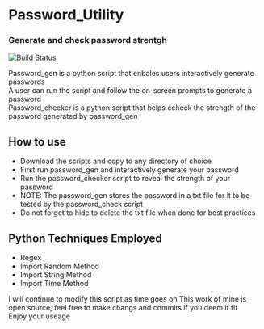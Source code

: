 # Password_Utility
### Generate and check password strentgh 

[![Build Status](https://travis-ci.org/joemccann/dillinger.svg?branch=master)](https://travis-ci.org/joemccann/dillinger)

Password_gen is a python script that enbales users interactively generate passwords <br>
A user can run the script and follow the on-screen prompts to generate a password<br>
Password_checker is a python script that helps ccheck the strength of the password generated by password_gen

## How to use 
- Download the scripts and copy to any directory of choice 
- First run password_gen and interactively generate your password 
- Run the password_checker script to reveal the strength of your password
- NOTE: The password_gen stores the password in a txt file for it to be tested by the password_check script 
- Do not forget to hide to delete the txt file when done for best practices 

## Python Techniques Employed
- Regex
- Import Random Method
- Import String Method
- Import Time Method 

I will continue to modify this script as time goes on
This work of mine is open source, feel free to make changs and commits if you deem it fit </br>
Enjoy your useage 
